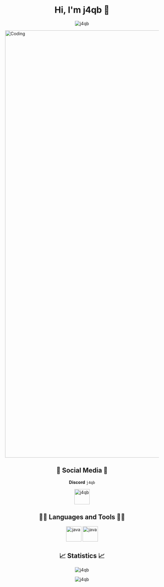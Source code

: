 <h1 align="center">Hi, I'm j4qb 👋</h1>
<p align="center"> <img src="https://komarev.com/ghpvc/?username=j4qb1&style=for-the-badge" alt="j4qb" /> </p>

<img align="center" alt="Coding" width="1400" hight="auto" src="https://i.imgur.com/e4PXAvY.png"></img>


<h2 align="center">🔗 Social Media 🔗</h2>

<p dir="auto" align="center"><b>Discord</b> <code>j4qb</code></p>

<p align="center">
<a href="https://dc.xocode.pl" target="blank"><img align="center" src="https://i.imgur.com/7WZVvRx.png" alt="j4qb" height="50" width=auto /></a>
</p>


<h2 align="center">👨‍💻 Languages and Tools 👨‍💻</h2>
<p align="center">
    <img src="https://i.imgur.com/CIsm2RN.png" alt="java" width="auto" height="50"/>
    <img src="https://i.imgur.com/C54gb9w.png" alt="java" width="auto" height="50"/>
</p>

<h2 align="center">📈 Statistics 📈</h2>


<p align="center"><img align="center" src="https://github-readme-stats.vercel.app/api?username=j4qb1&theme=dark&show_icons=true&locale=en" alt="j4qb" /><p align="center"><img align="center" src="https://github-readme-streak-stats.herokuapp.com/?user=j4qb1&theme=dark" alt="j4qb" /></p>
